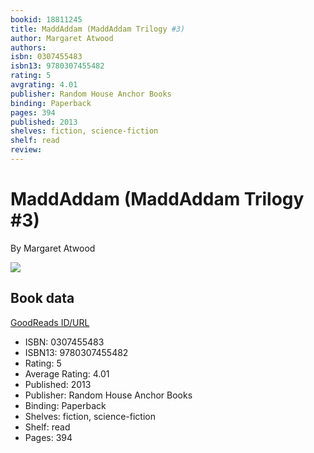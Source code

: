 ```yaml
---
bookid: 18811245
title: MaddAddam (MaddAddam Trilogy #3)
author: Margaret Atwood
authors: 
isbn: 0307455483
isbn13: 9780307455482
rating: 5
avgrating: 4.01
publisher: Random House Anchor Books
binding: Paperback
pages: 394
published: 2013
shelves: fiction, science-fiction
shelf: read
review: 
---
```


# MaddAddam (MaddAddam Trilogy #3)

By Margaret Atwood

![](https://i.gr-assets.com/images/S/compressed.photo.goodreads.com/books/1451435552l/18811245.jpg)

## Book data

[GoodReads ID/URL](https://www.goodreads.com/book/show/18811245)

- ISBN: 0307455483
- ISBN13: 9780307455482
- Rating: 5
- Average Rating: 4.01
- Published: 2013
- Publisher: Random House Anchor Books
- Binding: Paperback
- Shelves: fiction, science-fiction
- Shelf: read
- Pages: 394

